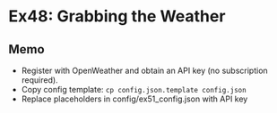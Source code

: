 # Ex48: Grabbing the Weather
## Memo
- Register with OpenWeather and obtain an API key (no subscription required).
- Copy config template: `cp config.json.template config.json`
- Replace placeholders in config/ex51_config.json with API key